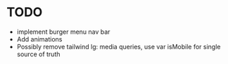 # TODO

- implement burger menu nav bar
- Add animations
- Possibly remove tailwind lg: media queries, use var isMobile for single source of truth
